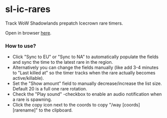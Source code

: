 # sl-ic-rares

Track WoW Shadowlands prepatch Icecrown rare timers.

Open in browser [here](https://bloodleh.github.io/sl-ic-rares/).

### How to use?

* Click "Sync to EU" or "Sync to NA" to automatically populate the fields and sync the time to the latest rare in the region.
* Alternatively you can change the fields manually (like add 3-4 minutes to "Last killed at" so the timer tracks when the rare actually becomes active/killable).
* Set the "Show amount" field to manually decrease/increase the list size. Default 20 is a full one rare rotation.
* Check the "Play sound" -checkbox to enable an audio notification when a rare is spawning.
* Click the copy icon next to the coords to copy "/way [coords] [rarename]" to the clipboard.
